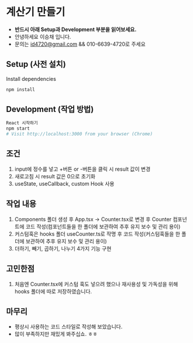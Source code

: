 # 계산기 만들기

- **반드시 아래 Setup과 Development 부분을 읽어보세요.**
- 안녕하세요 이승채 입니다.
- 문의는 id4720@gmail.com && 010-6639-4720로 주세요

## Setup (사전 설치)

Install dependencies

```sh
npm install
```

## Development (작업 방법)

```sh
React 시작하기
npm start
# Visit http://localhost:3000 from your browser (Chrome)
```

## 조건
1. input에 정수를 넣고 +버튼 or -버튼을 클릭 시 result 값이 변경
2. 새로고침 시 result 값은 0으로 초기화
3. useState, useCallback, custom Hook 사용

## 작업 내용
1. Components 폴더 생성 후 App.tsx -> Counter.tsx로 변경 후 Counter 컴포넌트에 코드 작성(컴포넌트들을 한 폴더에 보관하여 추후 유지 보수 및 관리 용이)
2. 커스텀훅은 hooks 폴더 useCounter.ts로 작명 후 코드 작성(커스텀훅들을 한 폴더에 보관하여 추후 유지 보수 및 관리 용이)
3. 더하기, 빼기, 곱하기, 나누기 4가지 기능 구현

## 고민한점
1. 처음엔 Counter.tsx에 커스텀 훅도 넣으려 했으나 재사용성 및 가독성을 위해 hooks 폴더에 따로 저장하였습니다.

## 마무리
- 평상시 사용하는 코드 스타일로 작성해 보았습니다.
- 많이 부족하지만 재밌게 봐주십쇼. ㅎㅎ
